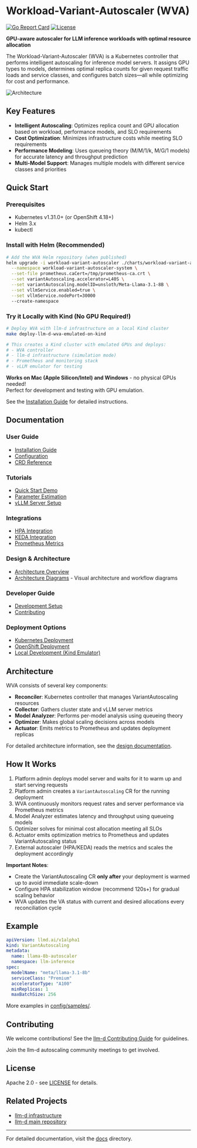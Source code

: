 # Workload-Variant-Autoscaler (WVA)

[![Go Report Card](https://goreportcard.com/badge/github.com/llm-d-incubation/workload-variant-autoscaler)](https://goreportcard.com/report/github.com/llm-d-incubation/workload-variant-autoscaler)
[![License](https://img.shields.io/badge/License-Apache%202.0-blue.svg)](LICENSE)

**GPU-aware autoscaler for LLM inference workloads with optimal resource allocation**

The Workload-Variant-Autoscaler (WVA) is a Kubernetes controller that performs intelligent autoscaling for inference model servers. It assigns GPU types to models, determines optimal replica counts for given request traffic loads and service classes, and configures batch sizes—all while optimizing for cost and performance.

![Architecture](docs/design/diagrams/inferno-WVA-design.png)

## Key Features

- **Intelligent Autoscaling**: Optimizes replica count and GPU allocation based on workload, performance models, and SLO requirements
- **Cost Optimization**: Minimizes infrastructure costs while meeting SLO requirements  
- **Performance Modeling**: Uses queueing theory (M/M/1/k, M/G/1 models) for accurate latency and throughput prediction
- **Multi-Model Support**: Manages multiple models with different service classes and priorities

## Quick Start

### Prerequisites

- Kubernetes v1.31.0+ (or OpenShift 4.18+)
- Helm 3.x
- kubectl

### Install with Helm (Recommended)

```bash
# Add the WVA Helm repository (when published)
helm upgrade -i workload-variant-autoscaler ./charts/workload-variant-autoscaler \
  --namespace workload-variant-autoscaler-system \
  --set-file prometheus.caCert=/tmp/prometheus-ca.crt \
  --set variantAutoscaling.accelerator=L40S \
  --set variantAutoscaling.modelID=unsloth/Meta-Llama-3.1-8B \
  --set vllmService.enabled=true \
  --set vllmService.nodePort=30000
  --create-namespace
```

### Try it Locally with Kind (No GPU Required!)

```bash
# Deploy WVA with llm-d infrastructure on a local Kind cluster
make deploy-llm-d-wva-emulated-on-kind

# This creates a Kind cluster with emulated GPUs and deploys:
# - WVA controller
# - llm-d infrastructure (simulation mode)
# - Prometheus and monitoring stack
# - vLLM emulator for testing
```

**Works on Mac (Apple Silicon/Intel) and Windows** - no physical GPUs needed!  
Perfect for development and testing with GPU emulation.

See the [Installation Guide](docs/user-guide/installation.md) for detailed instructions.

## Documentation

### User Guide
- [Installation Guide](docs/user-guide/installation.md)
- [Configuration](docs/user-guide/configuration.md)
- [CRD Reference](docs/user-guide/crd-reference.md)

### Tutorials
- [Quick Start Demo](docs/tutorials/demo.md)
- [Parameter Estimation](docs/tutorials/parameter-estimation.md)
- [vLLM Server Setup](docs/tutorials/vllm-samples.md)

### Integrations
- [HPA Integration](docs/integrations/hpa-integration.md)
- [KEDA Integration](docs/integrations/keda-integration.md)
- [Prometheus Metrics](docs/integrations/prometheus.md)

### Design & Architecture
- [Architecture Overview](docs/design/modeling-optimization.md)
- [Architecture Diagrams](docs/design/diagrams/) - Visual architecture and workflow diagrams

### Developer Guide
- [Development Setup](docs/developer-guide/development.md)
- [Contributing](CONTRIBUTING.md)

### Deployment Options
- [Kubernetes Deployment](deploy/kubernetes/README.md)
- [OpenShift Deployment](deploy/openshift/README.md)
- [Local Development (Kind Emulator)](deploy/kind-emulator/README.md)

## Architecture

WVA consists of several key components:

- **Reconciler**: Kubernetes controller that manages VariantAutoscaling resources
- **Collector**: Gathers cluster state and vLLM server metrics
- **Model Analyzer**: Performs per-model analysis using queueing theory
- **Optimizer**: Makes global scaling decisions across models
- **Actuator**: Emits metrics to Prometheus and updates deployment replicas

For detailed architecture information, see the [design documentation](docs/design/modeling-optimization.md).

## How It Works

1. Platform admin deploys model server and waits for it to warm up and start serving requests
2. Platform admin creates a `VariantAutoscaling` CR for the running deployment
3. WVA continuously monitors request rates and server performance via Prometheus metrics
4. Model Analyzer estimates latency and throughput using queueing models
5. Optimizer solves for minimal cost allocation meeting all SLOs
6. Actuator emits optimization metrics to Prometheus and updates VariantAutoscaling status
7. External autoscaler (HPA/KEDA) reads the metrics and scales the deployment accordingly

**Important Notes**:
- Create the VariantAutoscaling CR **only after** your deployment is warmed up to avoid immediate scale-down
- Configure HPA stabilization window (recommend 120s+) for gradual scaling behavior
- WVA updates the VA status with current and desired allocations every reconciliation cycle

## Example

```yaml
apiVersion: llmd.ai/v1alpha1
kind: VariantAutoscaling
metadata:
  name: llama-8b-autoscaler
  namespace: llm-inference
spec:
  modelName: "meta/llama-3.1-8b"
  serviceClass: "Premium"
  acceleratorType: "A100"
  minReplicas: 1
  maxBatchSize: 256
```

More examples in [config/samples/](config/samples/).

## Contributing

We welcome contributions! See the [llm-d Contributing Guide](https://github.com/llm-d-incubation/llm-d/blob/main/CONTRIBUTING.md) for guidelines.

Join the llm-d autoscaling community meetings to get involved.

## License

Apache 2.0 - see [LICENSE](LICENSE) for details.

## Related Projects

- [llm-d infrastructure](https://github.com/llm-d-incubation/llm-d-infra)
- [llm-d main repository](https://github.com/llm-d-incubation/llm-d)

---

For detailed documentation, visit the [docs](docs/) directory.
